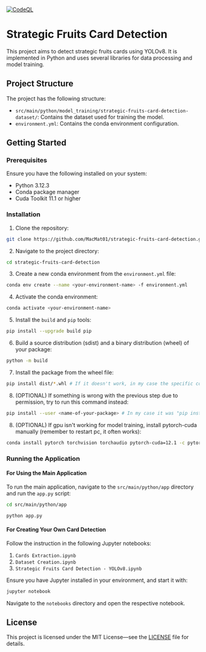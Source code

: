[![CodeQL](https://github.com/MacMat01/cards-object-detection/actions/workflows/codeql.yml/badge.svg)](https://github.com/MacMat01/cards-object-detection/actions/workflows/codeql.yml)

# Strategic Fruits Card Detection

This project aims to detect strategic fruits cards using YOLOv8. It is implemented in Python and uses several libraries
for data processing and model training.

## Project Structure

The project has the following structure:

- `src/main/python/model_training/strategic-fruits-card-detection-dataset/`: Contains the dataset used for training the
  model.
- `environment.yml`: Contains the conda environment configuration.

## Getting Started

### Prerequisites

Ensure you have the following installed on your system:

- Python 3.12.3
- Conda package manager
- Cuda Toolkit 11.1 or higher

### Installation

1. Clone the repository:

```bash
git clone https://github.com/MacMat01/strategic-fruits-card-detection.git
```

2. Navigate to the project directory:

```bash
cd strategic-fruits-card-detection
```

3. Create a new conda environment from the `environment.yml` file:

```bash
conda env create --name <your-environment-name> -f environment.yml
```

4. Activate the conda environment:

```bash
conda activate <your-environment-name>
```

5. Install the `build` and `pip` tools:

```bash
pip install --upgrade build pip
```

6. Build a source distribution (sdist) and a binary distribution (wheel) of your package:

```bash
python -m build
```

7. Install the package from the wheel file:

```bash
pip install dist/*.whl # If it doesn't work, in my case the specific command was "pip install dist/strategic_fruits_card_detection-0.1.0-py3-none-any.whl"
```

8. (OPTIONAL) If something is wrong with the previous step due to permission, try to run this command instead:

```bash
pip install --user <name-of-your-package> # In my case it was "pip install --user strategic_fruits_card_detection"
```

8. (OPTIONAL) If gpu isn't working for model training, install pytorch-cuda manually (remember to restart pc, it often works):

```bash
conda install pytorch torchvision torchaudio pytorch-cuda=12.1 -c pytorch -c nvidia
```

### Running the Application

#### For Using the Main Application

To run the main application, navigate to the `src/main/python/app` directory and run the `app.py` script:

```bash
cd src/main/python/app
```

```bash
python app.py
```

#### For Creating Your Own Card Detection

Follow the instruction in the following Jupyter notebooks:

1. `Cards Extraction.ipynb`
2. `Dataset Creation.ipynb`
3. `Strategic Fruits Card Detection - YOLOv8.ipynb`

Ensure you have Jupyter installed in your environment, and start it with:

```bash
jupyter notebook
```

Navigate to the `notebooks` directory and open the respective notebook.

## License

This project is licensed under the MIT License—see the [LICENSE](LICENSE) file for details.
